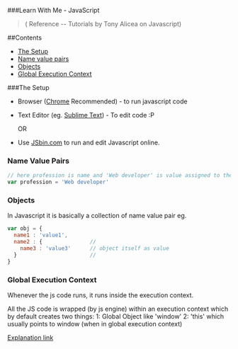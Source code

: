###Learn With Me - JavaScript
>( Reference -- Tutorials by Tony Alicea on Javascript)

##Contents
 - [The Setup](#the-setup)
 - [Name value pairs](#name-value-pairs)
 - [Objects](#objects)
 - [Global Execution Context](#global-execution-context)

###The Setup
 - Browser ([Chrome](https://www.google.com/chrome/browser/desktop/ "Yeah! It's free .. It always was") Recommended) - to run javascript code
 - Text Editor (eg. [Sublime Text](https://www.sublimetext.com/3 "Download one of the best editor")) - To edit code :P

      OR

 - Use [JSbin.com](https://jsbin.com/?js,console,output) to run and edit Javascript online.

### Name Value Pairs
~~~js
// here profession is name and 'Web developer' is value assigned to the name.
var profession = 'Web developer'
~~~

### Objects
In Javascript it is basically a collection of name value pair
eg.
~~~js
var obj = {
  name1 : 'value1',
  name2 : {               //
    name3 : 'value3'      // object itself as value
  }                       //
}
~~~

### Global Execution Context

Whenever the js code runs, it runs inside the execution context.

All the JS code is wrapped (by js engine) within an execution context which by default creates two things:
    1: Global Object like 'window'
    2: 'this' which usually points to window (when in global execution context)

[Explanation link](http://jsbin.com/mezamu/edit?js,console)

